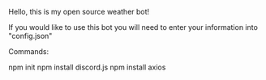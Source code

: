 Hello, this is my open source weather bot!

If you would like to use this bot you will need to enter your information into "config.json"

Commands:

npm init 
npm install discord.js
npm install axios
